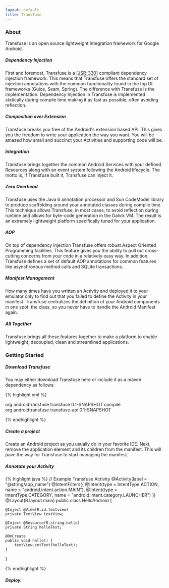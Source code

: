 ```yaml
---
layout: default
title: Transfuse
---
```



### About
Transfuse is an open source lightweight integration framework for Google Android.

##### Dependency Injection
First and foremost, Transfuse is a [[JSR-330](http://www.jcp.org/en/jsr/detail?id=330)] compliant dependency injection framework.  This means that Transfuse offers the standard set of injection annotations with the common functionality found in the top DI frameworks (Guice, Seam, Spring).  The difference with Transfuse is the implementation.  Dependency Injection in Transfuse is implemented statically during compile time making it as fast as possible, often avoiding reflection.

##### Composition over Extension
Transfuse breaks you free of the Android's extension based API.  This gives you the freedom to write your application the way you want.  You will be amazed how small and succinct your Activities and supporting code will be.

##### Integration
Transfuse brings together the common Android Services with your defined Resources along with an event system following the Android lifecycle.  The motto is, if Transfuse built it, Transfuse can inject it.

##### Zero Overhead
Transfuse uses the Java 6 annotation processor and Sun CodeModel library to produce scaffolding around your annotated classes during compile time.  This technique allows Transfuse, in most cases, to avoid reflection during runtime and allows for byte-code generation in the Dalvik VM.  The result is an extremely lightweight platform specifically tuned for your application.

##### AOP
On top of dependency injection Transfuse offers robust Aspect Oriented Programming facilities.  This feature gives you the ability to pull out cross-cutting concerns from your code in a relatively easy way.  In addition, Transfuse defines a set of default AOP annotations for common features like asynchronous method calls and SQLite transactions.

##### Manifest Management
How many times have you written an Activity and deployed it to your emulator only to find out that you failed to define the Activity in your manifest.  Transfuse centralizes the definition of your Android components in one spot, the class, so you never have to handle the Android Manifest again.

##### All Together
Transfuse brings all these features together to make a platform to enable lightweight, decoupled, clean and streamlined applications.

### Getting Started

##### Download Transfuse

You may either download Transfuse here or include it as a maven dependency as follows:

{% highlight xml %}

<dependency>
    <groupId>org.androidtransfuse</groupId>
    <artifactId>transfuse</artifactId>
    <version>0.1-SNAPSHOT</version>
    <scope>compile</scope>
</dependency>
<dependency>
    <groupId>org.androidtransfuse</groupId>
    <artifactId>transfuse-api</artifactId>
    <version>0.1-SNAPSHOT</version>
</dependency>

{% endhighlight %}

##### Create a project

Create an Android project as you usually do in your favorite IDE.  Next, remove the application element and its children from the manifest.  This will pave the way for Transfuse to start managing the manifest.

##### Annotate your Activity

{% highlight java %}
// Example Transfuse Activity
@Activity(label = "@string/app_name")
@IntentFilters({
        @Intent(type = IntentType.ACTION, name = "android.intent.action.MAIN"),
        @Intent(type = IntentType.CATEGORY, name = "android.intent.category.LAUNCHER")
})
@Layout(R.layout.main)
public class HelloAndroid {

    @Inject @View(R.id.textview)
    private TextView textView;

    @Inject @Resource(R.string.hello)
    private String helloText;

    @OnCreate
    public void hello() {
        textView.setText(helloText);
    }
}

{% endhighlight %}

##### Deploy.
